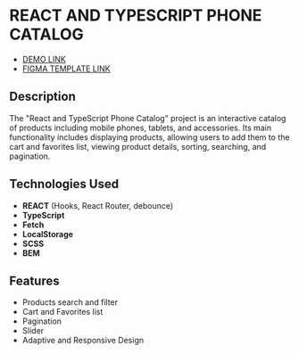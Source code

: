 # REACT AND TYPESCRIPT PHONE CATALOG

- [DEMO LINK](https://andreysakhno.github.io/react-ts-phone-catalog/)
- [FIGMA TEMPLATE LINK](https://www.figma.com/design/uEetgWenSRxk9jgiym6Yzp/Phone-catalog-redesign?node-id=1-2&t=L3zVBF3YZhmqdeoQ-0/)

## Description

The "React and TypeScript Phone Catalog" project is an interactive catalog of products including mobile phones, tablets, and accessories. Its main functionality includes displaying products, allowing users to add them to the cart and favorites list, viewing product details, sorting, searching, and pagination.

## Technologies Used

- **REACT** (Hooks, React Router, debounce)
- **TypeScript**
- **Fetch**
- **LocalStorage**
- **SCSS**
- **BEM**

## Features

- Products search and filter
- Cart and Favorites list
- Pagination
- Slider
- Adaptive and Responsive Design
